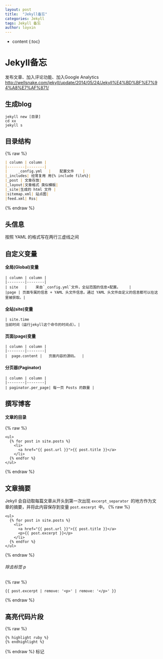 ```yaml
---
layout: post
title:  "Jekyll备忘"
categories: Jekyll
tags: Jekyll 备忘
author: loyxin
---
```


* content
{:toc}

# Jekyll备忘
发布文章、加入评论功能、加入Google Analytics
http://wellsnake.com/jekyll/update/2014/05/24/Jekyll%E4%BD%BF%E7%94%A8%E7%AF%871/
## 生成blog
```
jekyll new [目录]
cd xx
jekyll s
```
## 目录结构
{% raw %}
```markdown
| column | column |
|--------|--------|
|     _config.yml   |    配置文件    |
|_includes| 经常复用 用{% include file%}|
|_post | 文章存放|
|_layout|文章格式 类似模板|
|_site|生成的 html 文件 |
|sitemap.xml| 站点图|
|feed.xml| Rss|
```
{% endraw %}
## 头信息
按照 YAML 的格式写在两行三虚线之间
##  自定义变量
#### 全局(Global)变量
```
| column | column |
|--------|--------|
| site   |    来自`_config.yml`文件，全站范围的信息+配置。    |
|page | 页面专属的信息 + YAML 头文件信息。通过 YAML 头文件自定义的信息都可以在这里被获取。|
```
#### 全站(site)变量
```
| site.time
当前时间（运行jekyll这个命令的时间点）。|
```
#### 页面(page)变量
```
| column | column |
|--------|--------|
|  page.content |   页面内容的源码。  |
```

#### 分页器(Paginator)
```
| column | column |
|--------|--------|
| paginator.per_page| 每一页 Posts 的数量 |
```

## 撰写博客
#### 文章的目录
{% raw %}
```
<ul>
  {% for post in site.posts %}
    <li>
      <a href="{{ post.url }}">{{ post.title }}</a>
    </li>
  {% endfor %}
</ul>
```
{% endraw %}
## 文章摘要
Jekyll 会自动取每篇文章从开头到第一次出现 `excerpt_separator `的地方作为文章的摘要，并将此内容保存到变量 `post.excerpt `中。
{% raw %}
```
<ul>
  {% for post in site.posts %}
    <li>
      <a href="{{ post.url }}">{{ post.title }}</a>
      <p>{{ post.excerpt }}</p>
    </li>
  {% endfor %}
</ul>
```
{% endraw %}
###### 除去标签 p
{% raw %}
```
{{ post.excerpt | remove: '<p>' | remove: '</p>' }}
```
{% endraw %}
## 高亮代码片段
{% raw %}
```
{% highlight ruby %}
{% endhighlight %}

```
{% endraw %}
标记
